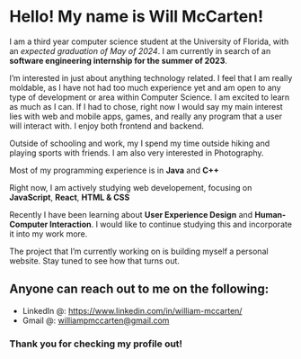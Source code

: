 # Hello! My name is **Will McCarten**! 
 
 I am a third year computer science student at the University of Florida, with an _expected graduation of May of 2024_. I am currently in search of an **software engineering internship for the summer of 2023**.
 
 I’m interested in just about anything technology related. I feel that I am really moldable, as I have not had too much experience yet and am open to any type of development or area within Computer Science. I am excited to learn as much as I can. If I had to chose, right now I would say my main interest lies with web and mobile apps, games, and really any program that 
 a user will interact with. I enjoy both frontend and backend. 
 
 Outside of schooling and work, my I spend my time outside hiking and playing sports with friends. I am also very interested in Photography.
 
Most of my programming experience is in **Java** and **C++**

Right now, I am actively studying web developement, focusing on **JavaScript**, **React**, **HTML & CSS**
 
 Recently I have been learning about **User Experience Design** and **Human-Computer Interaction**. I would like to continue studying this and incorporate it into my work more.
    
 The project that I’m currently working on is building myself a personal website. Stay tuned to see how that turns out.

## Anyone can reach out to me on the following:
 - LinkedIn @: https://www.linkedin.com/in/william-mccarten/
 - Gmail @: williampmccarten@gmail.com
 
 
 ### Thank you for checking my profile out!

<!---
willmccarten/willmccarten is a ✨ special ✨ repository because its `README.md` (this file) appears on your GitHub profile.
You can click the Preview link to take a look at your changes.
--->
